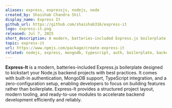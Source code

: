 ```yaml
---
aliases: express, expressjs, nodejs, node
created_by: Shaishab Chandra Shil
display_name: Express It
github_url: https://github.com/shaishab316/express-it
logo: express-it.png
released: Jul 7, 2025
short_description: A modern, batteries-included Express.js boilerplate to kickstart your Node.js backend with best practices.
topic: express-it
url: https://www.npmjs.com/package/create-express-it
related: nodejs, express, mongodb, typescript, auth, boilerplate, backend, zero-config
---
```


**Express-It** is a modern, batteries-included Express.js boilerplate designed to kickstart your Node.js backend projects with best practices. It comes with built-in authentication, MongoDB support, TypeScript integration, and a zero-configuration setup, enabling developers to focus on building features rather than boilerplate. Express-It provides a structured project layout, modern tooling, and ready-to-use modules to accelerate backend development efficiently and reliably.
